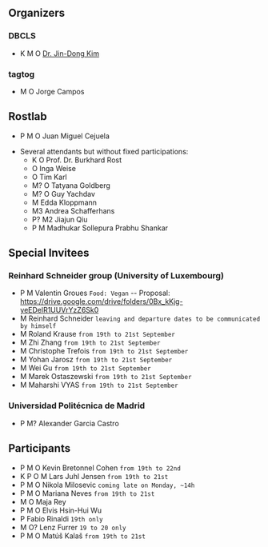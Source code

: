 ## Organizers

### DBCLS

* K M O [Dr. Jin-Dong Kim](http://data.dbcls.jp/~jdkim/)

### tagtog

* M O Jorge Campos

## Rostlab

* P M O Juan Miguel Cejuela
- Several attendants but without fixed participations:
    - K O Prof. Dr. Burkhard Rost
    - O Inga Weise
    - O Tim Karl
    - M? O Tatyana Goldberg
    - M? O Guy Yachdav
    - M Edda Kloppmann
    - M3 Andrea Schafferhans
    - P? M2 Jiajun Qiu
    - P M Madhukar Sollepura Prabhu Shankar


## Special Invitees

### Reinhard Schneider group (University of Luxembourg)

* P M Valentin Groues `Food: Vegan` -- Proposal: https://drive.google.com/drive/folders/0Bx_kKjg-yeEDelR1UUVrYzZ6Sk0
* M Reinhard Schneider `leaving and departure dates to be communicated by himself`
* M Roland Krause `from 19th to 21st September`
* M Zhi Zhang `from 19th to 21st September`
* M Christophe Trefois `from 19th to 21st September`
* M Yohan Jarosz `from 19th to 21st September`
* M Wei Gu `from 19th to 21st September`
* M Marek Ostaszewski `from 19th to 21st September`
* M Maharshi VYAS `from 19th to 21st September`

### Universidad Politécnica de Madrid

* P M? Alexander Garcia Castro


## Participants

* P M O Kevin Bretonnel Cohen `from 19th to 22nd`
* K P O M Lars Juhl Jensen `from 19th to 21st`
* P M O Nikola Milosevic `coming late on Monday, ~14h`
* P M O Mariana Neves `from 19th to 21st`
* M O Maja Rey
* P M O Elvis Hsin-Hui Wu
* P Fabio Rinaldi `19th only`
* M O? Lenz Furrer `19 to 20 only`
* P M O Matúš Kalaš `from 19th to 21st`
